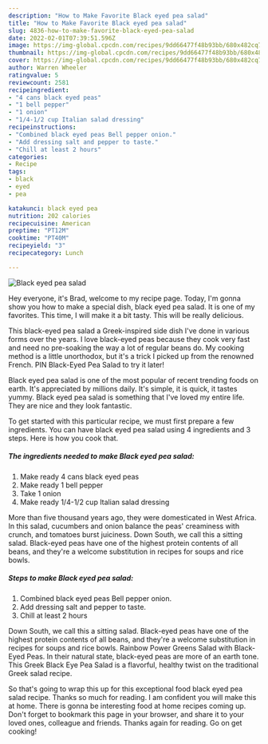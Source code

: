 ```yaml
---
description: "How to Make Favorite Black eyed pea salad"
title: "How to Make Favorite Black eyed pea salad"
slug: 4836-how-to-make-favorite-black-eyed-pea-salad
date: 2022-02-01T07:39:51.596Z
image: https://img-global.cpcdn.com/recipes/9dd66477f48b93bb/680x482cq70/black-eyed-pea-salad-recipe-main-photo.jpg
thumbnail: https://img-global.cpcdn.com/recipes/9dd66477f48b93bb/680x482cq70/black-eyed-pea-salad-recipe-main-photo.jpg
cover: https://img-global.cpcdn.com/recipes/9dd66477f48b93bb/680x482cq70/black-eyed-pea-salad-recipe-main-photo.jpg
author: Warren Wheeler
ratingvalue: 5
reviewcount: 2581
recipeingredient:
- "4 cans black eyed peas"
- "1 bell pepper"
- "1 onion"
- "1/4-1/2 cup Italian salad dressing"
recipeinstructions:
- "Combined black eyed peas Bell pepper onion."
- "Add dressing salt and pepper to taste."
- "Chill at least 2 hours"
categories:
- Recipe
tags:
- black
- eyed
- pea

katakunci: black eyed pea 
nutrition: 202 calories
recipecuisine: American
preptime: "PT12M"
cooktime: "PT40M"
recipeyield: "3"
recipecategory: Lunch

---
```



![Black eyed pea salad](https://img-global.cpcdn.com/recipes/9dd66477f48b93bb/680x482cq70/black-eyed-pea-salad-recipe-main-photo.jpg)

Hey everyone, it's Brad, welcome to my recipe page. Today, I'm gonna show you how to make a special dish, black eyed pea salad. It is one of my favorites. This time, I will make it a bit tasty. This will be really delicious.

This black-eyed pea salad a Greek-inspired side dish I&#39;ve done in various forms over the years. I love black-eyed peas because they cook very fast and need no pre-soaking the way a lot of regular beans do. My cooking method is a little unorthodox, but it&#39;s a trick I picked up from the renowned French. PIN Black-Eyed Pea Salad to try it later!

Black eyed pea salad is one of the most popular of recent trending foods on earth. It's appreciated by millions daily. It's simple, it is quick, it tastes yummy. Black eyed pea salad is something that I've loved my entire life. They are nice and they look fantastic.


To get started with this particular recipe, we must first prepare a few ingredients. You can have black eyed pea salad using 4 ingredients and 3 steps. Here is how you cook that.

<!--inarticleads1-->

##### The ingredients needed to make Black eyed pea salad:

1. Make ready 4 cans black eyed peas
1. Make ready 1 bell pepper
1. Take 1 onion
1. Make ready 1/4-1/2 cup Italian salad dressing


More than five thousand years ago, they were domesticated in West Africa. In this salad, cucumbers and onion balance the peas&#39; creaminess with crunch, and tomatoes burst juiciness. Down South, we call this a sitting salad. Black-eyed peas have one of the highest protein contents of all beans, and they&#39;re a welcome substitution in recipes for soups and rice bowls. 

<!--inarticleads2-->

##### Steps to make Black eyed pea salad:

1. Combined black eyed peas Bell pepper onion.
1. Add dressing salt and pepper to taste.
1. Chill at least 2 hours


Down South, we call this a sitting salad. Black-eyed peas have one of the highest protein contents of all beans, and they&#39;re a welcome substitution in recipes for soups and rice bowls. Rainbow Power Greens Salad with Black-Eyed Peas. In their natural state, black-eyed peas are more of an earth tone. This Greek Black Eye Pea Salad is a flavorful, healthy twist on the traditional Greek salad recipe. 

So that's going to wrap this up for this exceptional food black eyed pea salad recipe. Thanks so much for reading. I am confident you will make this at home. There is gonna be interesting food at home recipes coming up. Don't forget to bookmark this page in your browser, and share it to your loved ones, colleague and friends. Thanks again for reading. Go on get cooking!

